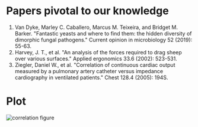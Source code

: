# Papers pivotal to our knowledge
1. Van Dyke, Marley C. Caballero, Marcus M. Teixeira, and Bridget M. Barker. "Fantastic yeasts and where to find them: the hidden diversity of dimorphic fungal pathogens." Current opinion in microbiology 52 (2019): 55-63.
2. Harvey, J. T., et al. "An analysis of the forces required to drag sheep over various surfaces." Applied ergonomics 33.6 (2002): 523-531.
3. Ziegler, Daniel W., et al. "Correlation of continuous cardiac output measured by a pulmonary artery catheter versus impedance cardiography in ventilated patients." Chest 128.4 (2005): 194S.

# Plot
![correlation figure](istherecorrelation.jpg)
